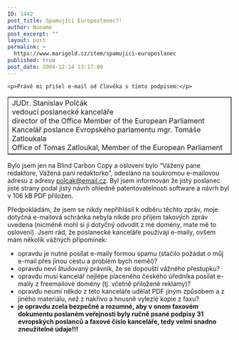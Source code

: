 ```yaml
---
ID: 1442
post_title: Spamující Europoslanec?!
author: Noname
post_excerpt: ""
layout: post
permalink: >
  https://www.marigold.cz/item/spamujici-europoslanec
published: true
post_date: 2004-12-14 13:17:00
---
```

	<p>Právě mi přišel e-mail od člověka s tímto podpisem:</p>
<table cellspacing="1" cellpadding="1" width="100%" border="1"><tbody><tr><td>JUDr. Stanislav Polčák<br/>vedoucí poslanecké kanceláře<br/>director of the Office Member of the European Parliament<br/>Kancelář poslance Evropského parlamentu mgr. Tomáše Zatloukala<br/>Office of Tomas Zatloukal, Member of the European Parliament</td></tr></tbody></table>
<p>Bylo jsem jen na Blind Carbon Copy a oslovení bylo &#8220;Vážený pane redaktore, Vážená paní redaktorko&#8221;, odesláno na soukromou e-mailovou adresu z adresy <a href="mailto:polcak@email.cz">polcak@email.cz</a>. Byl jsem informován že jistý poslanec jisté strany podal jistý návrh ohledně patentovatelnosti software a návrh byl v 106 kB PDF přiložen.</p><p>Předpokládám, že jsem se nikdy nepřihlásil k odběru těchto zpráv, moje dotyčná e-mailová schránka nebyla nikde pro příjem takových zpráv uvedena (nicméně mohl si jí dotyčný odvodit z mé domény, mate mě to oslovení). Jsem rád, že poslanecké kanceláře používají e-maily, ovšem mám několik vážných připomínek:</p>
<ul>
<li>opravdu je nutné posílat e-maily formou spamu (stačilo požádat o můj e-mail přes jinou cestu a problém bych neměl)?</li>
	<li>opravdu neví študovaný právník, že se dopouští vážného přestupku?</li>
	<li>opravdu musí kancelář nejlépe placeného českého úředníka posílat e-maily z freemailové domény (tj. včetně přiložené reklamy)?</li>
	<li>opravdu neumí někdo z této kanceláře udělat PDF jiným způsobem a z jiného materiálu, než z nakřivo a hnusně vylezlé kopie z faxu?</li>
	<li><strong>je opravdu zcela bezpečné a rozumné, aby v onom faxovém dokumentu poslaném veřejnosti byly ručně psané podpisy 31 evropských poslanců a faxové číslo kanceláře, tedy velmi snadno zneužitelné údaje!!!</strong></li>
</ul>